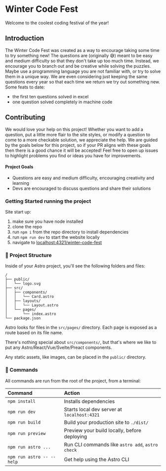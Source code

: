 # Winter Code Fest 
Welcome to the coolest coding festival of the year!

## Introduction 
The Winter Code Fest was created as a way to encourage taking some time to try something new! The questions are (originally 😅) meant to be easy and medium difficulty so that they don't take up too much time. Instead, we encourage you to branch out and be creative while solving the puzzles. Maybe use a programming language you are not familiar with, or try to solve them in a unique way. We are even considering just keeping the same questions every year so that each time we return we try out something new. Some feats to date: 
- the first ten questions solved in excel
- one question solved completely in machine code


## Contributing 
We would love your help on this project! Whether you want to add a question, put a little more flair to the site styles, or modify a question to come to a more checkable solution, we appreciate the help. We are guided by the goals below for this project, so if your PR aligns with these goals then there is a good chance it will be accepted! Feel free to open up issues to highlight problems you find or ideas you have for improvements.

#### Project Goals
- Questions are easy and medium difficulty, encouraging creativity and learning
- Devs are encouraged to discuss questions and share their solutions

### Getting Started running the project 
Site start up:
1. make sure you have node installed
2. clone the repo
3. run `npm i` from the repo directory to install dependencies
4. run `npm run dev` to start the website locally
5. navigate to [localhost:4321/winter-code-fest](http://localhost:4321/winter-code-fest)

### 🚀 Project Structure

Inside of your Astro project, you'll see the following folders and files:

```text
/
├── public/
│   └── logo.svg
├── src/
│   ├── components/
│   │   └── Card.astro
│   ├── layouts/
│   │   └── Layout.astro
│   └── pages/
│       └── index.astro
└── package.json
```

Astro looks for files in the `src/pages/` directory. Each page is exposed as a route based on its file name.

There's nothing special about `src/components/`, but that's where we like to put any Astro/React/Vue/Svelte/Preact components.

Any static assets, like images, can be placed in the `public/` directory.

### 🧞 Commands

All commands are run from the root of the project, from a terminal:

| Command                   | Action                                           |
| :------------------------ | :----------------------------------------------- |
| `npm install`             | Installs dependencies                            |
| `npm run dev`             | Starts local dev server at `localhost:4321`      |
| `npm run build`           | Build your production site to `./dist/`          |
| `npm run preview`         | Preview your build locally, before deploying     |
| `npm run astro ...`       | Run CLI commands like `astro add`, `astro check` |
| `npm run astro -- --help` | Get help using the Astro CLI                     |
